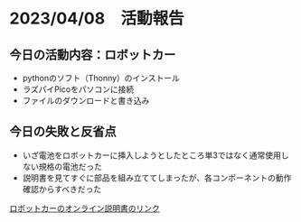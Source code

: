 # 2023/04/08　活動報告

## 今日の活動内容：ロボットカー
* pythonのソフト（Thonny）のインストール
* ラズパイPicoをパソコンに接続
* ファイルのダウンロードと書き込み

## 今日の失敗と反省点
* いざ電池をロボットカーに挿入しようとしたところ単3ではなく通常使用しない規格の電池だった
* 説明書を見てすぐに部品を組み立ててしまったが、各コンポーネントの動作確認からすべきだった

[ロボットカーのオンライン説明書のリンク](https://docs.sunfounder.com/projects/pico-4wd-car/en/latest/get_started/install_thonny.html)
